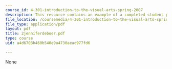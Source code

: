 ```yaml
---
course_id: 4-301-introduction-to-the-visual-arts-spring-2007
description: This resource contains an example of a completed student project.
file_location: /coursemedia/4-301-introduction-to-the-visual-arts-spring-2007/a4d6703b460b540e9a4730aeac977fd6_2jenniferdeboer.pdf
file_type: application/pdf
layout: pdf
title: 2jenniferdeboer.pdf
type: course
uid: a4d6703b460b540e9a4730aeac977fd6

---
```

None